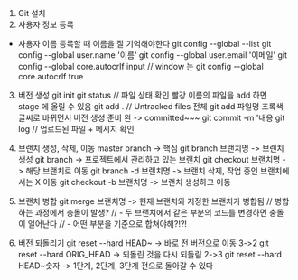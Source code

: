 1. Git 설치
2. 사용자 정보 등록    
- 사용자 이름 등록할 때 이름을 잘 기억해야한다
git config --global --list
git config --global user.name '이름'
git config --global user.email '이메일'
git config --global core.autocrlf input
// window 는 git config --global core.autocrlf true

3. 버전 생성
git init
git status // 파일 상태 확인
빨강 이름의 파일을 add 하면 stage 에 올릴 수 있음
git add . // Untracked files 전체
git add 파일명
초록색 글씨로 바뀌면서 버전 생성 준비 완
-> committed~~~
git commit -m '내용
git log // 업로드된 파일 + 메시지 확인

4. 브랜치 생성, 삭제, 이동
master branch -> 핵심
git branch 브랜치명 -> 브랜치 생성
git branch -> 프로젝트에서 관리하고 있는 브랜치
git checkout 브랜치명 -> 해당 브랜치로 이동
git branch -d 브랜치명 -> 브랜치 삭제, 작업 중인 브랜치에서는 X 이동
git checkout -b 브랜치명 -> 브랜치 생성하고 이동

5. 브랜치 병합
git merge 브랜치명 -> 현재 브랜치와 지정한 브랜치가 병합됨
// 병합하는 과정에서 충돌이 발생?
// - 두 브랜치에서 같은 부분의 코드를 변경하면 충돌이 일어난다
// - 어떤 부분을 기준으로 합쳐야해?!?!

6. 버전 되돌리기
git reset --hard HEAD~
-> 바로 전 버전으로 이동 3->2
git reset --hard ORIG_HEAD
-> 되돌린 것을 다시 되돌림 2->3
git reset --hard HEAD~숫자
-> 1단계, 2단계, 3단계 전으로 돌아갈 수 있다